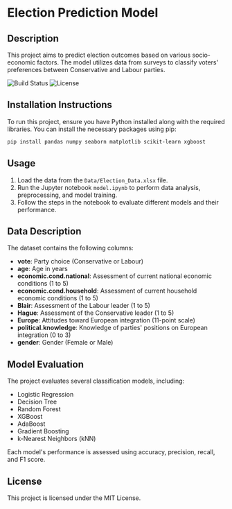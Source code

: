 # Election Prediction Model

## Description
This project aims to predict election outcomes based on various socio-economic factors. The model utilizes data from surveys to classify voters' preferences between Conservative and Labour parties.

![Build Status](https://img.shields.io/badge/build-passing-brightgreen) <!-- Placeholder for build status badge -->
![License](https://img.shields.io/badge/license-MIT-blue) <!-- Placeholder for license badge -->

## Installation Instructions
To run this project, ensure you have Python installed along with the required libraries. You can install the necessary packages using pip:

```bash
pip install pandas numpy seaborn matplotlib scikit-learn xgboost
```

## Usage
1. Load the data from the `Data/Election_Data.xlsx` file.
2. Run the Jupyter notebook `model.ipynb` to perform data analysis, preprocessing, and model training.
3. Follow the steps in the notebook to evaluate different models and their performance.

## Data Description
The dataset contains the following columns:
- **vote**: Party choice (Conservative or Labour)
- **age**: Age in years
- **economic.cond.national**: Assessment of current national economic conditions (1 to 5)
- **economic.cond.household**: Assessment of current household economic conditions (1 to 5)
- **Blair**: Assessment of the Labour leader (1 to 5)
- **Hague**: Assessment of the Conservative leader (1 to 5)
- **Europe**: Attitudes toward European integration (11-point scale)
- **political.knowledge**: Knowledge of parties' positions on European integration (0 to 3)
- **gender**: Gender (Female or Male)

## Model Evaluation
The project evaluates several classification models, including:
- Logistic Regression
- Decision Tree
- Random Forest
- XGBoost
- AdaBoost
- Gradient Boosting
- k-Nearest Neighbors (kNN)

Each model's performance is assessed using accuracy, precision, recall, and F1 score.

## License
This project is licensed under the MIT License.
